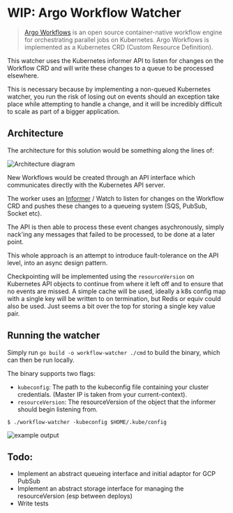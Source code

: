# WIP: Argo Workflow Watcher

> [Argo Workflows][1] is an open source container-native workflow engine for orchestrating parallel jobs on Kubernetes. Argo Workflows is implemented as a Kubernetes CRD (Custom Resource Definition).

This watcher uses the Kubernetes informer API to listen for changes on the Workflow CRD and will write these changes to a queue to be processed elsewhere. 

This is necessary because by implementing a non-queued  Kubernetes watcher, you run the risk of losing out on events should an exception take place while attempting to handle a change, and it will be incredibly difficult to scale as part of a bigger application.

## Architecture

The architecture for this solution would be something along the lines of:

![Architecture diagram][2]

New Workflows would be created through an API interface which communicates directly with the Kubernetes API server. 

The worker uses an [Informer][3] / Watch to listen for changes on the Workflow CRD and pushes these changes to a queueing system (SQS, PubSub, Socket etc). 

The API is then able to process these event changes asychronously, simply nack'ing any messages that failed to be processed, to be done at a later point.

This whole approach is an attempt to introduce fault-tolerance on the API level, into an async design pattern.

Checkpointing will be implemented using the `resourceVersion` on Kubernetes API objects to continue from where it left off and to ensure that no events are missed. A simple cache will be used, ideally a k8s config map with a single key will be written to on termination, but Redis or equiv could also be used. Just seems a bit over the top for storing a single key value pair.


## Running the watcher
Simply run `go build -o workflow-watcher ./cmd` to build the binary, which can then be run locally.

The binary supports two flags:
- `kubeconfig`: The path to the kubeconfig file containing your cluster credentials. (Master IP is taken from your current-context).
- `resourceVersion`: The resourceVersion of the object that the informer should begin listening from. 

```
$ ./workflow-watcher -kubeconfig $HOME/.kube/config
```

![example output][4]

## Todo:

- Implement an abstract queueing interface and initial adaptor for GCP PubSub
- Implement an abstract storage interface for managing the resourceVersion (esp between deploys)
- Write tests


[1]: https://github.com/argoproj/argo
[2]: https://i.imgur.com/pfbmvd7.png
[3]: https://medium.com/firehydrant-io/stay-informed-with-kubernetes-informers-4fda2a21da9e
[4]: https://i.imgur.com/04fR74b.png
